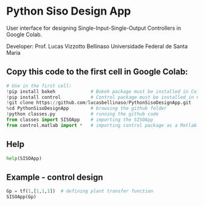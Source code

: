 # Python Siso Design App

User interface for designing Single-Input-Single-Output Controllers in Google Colab.

Developer: Prof. Lucas Vizzotto Bellinaso
Universidade Federal de Santa Maria

## Copy this code to the first cell in Google Colab:

``` python
# Use in the first cell:
!pip install bokeh             # Bokeh package must be installed in Colab server
!pip install control           # Control package must be installed in Colab server
!git clone https://github.com/lucasbellinaso/PythonSisoDesignApp.git
%cd PythonSisoDesignApp        # browsing the github folder
!python classes.py             # running the github code
from classes import SISOApp    # importing the SISOApp
from control.matlab import *   # importing control package as a Matlab environment
```


## Help

``` python
help(SISOApp)
```

## Example - control design

``` python
Gp = tf(1,[1,1,1])  # defining plant transfer function
SISOApp(Gp)
```

